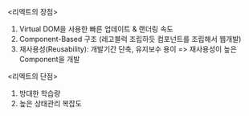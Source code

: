 <리엑트의 장점>

1. Virtual DOM을 사용한 빠른 업데이트 & 랜더링 속도
2. Component-Based 구조 (레고블럭 조립하듯 컴포넌트를 조립해서 웹개발)
3. 재사용성(Reusability): 개발기간 단축, 유지보수 용이
   => 재사용성이 높은 Component을 개발

<리엑트의 단점>

1. 방대한 학습량
2. 높은 상태관리 복잡도

